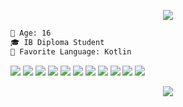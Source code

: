 <p align = "center"><img src='https://github-readme-stats.vercel.app/api?username=crspy2&show_icons=true&theme=algolia'>

```diff 
🔞 Age: 16
🎓 IB Diploma Student
🌟 Favorite Language: Kotlin
```
</p>

![](https://img.shields.io/badge/npm-CB3837?style=for-the-badge&logo=npm&logoColor=white) ![](https://img.shields.io/badge/YouTube-FF0000?style=for-the-badge&logo=youtube&logoColor=white) ![](https://img.shields.io/badge/Git-F05032?style=for-the-badge&logo=git&logoColor=white) ![](https://img.shields.io/badge/Python-FFD43B?style=for-the-badge&logo=python&logoColor=darkgreen) ![](https://img.shields.io/badge/Xbox-107C10?style=for-the-badge&logo=xbox&logoColor=white) ![](https://img.shields.io/badge/HTML-F05032?style=for-the-badge&logo=html5&logoColor=white) ![](https://img.shields.io/badge/CSS-0078D6?&style=for-the-badge&logo=css3&logoColor=white) ![](https://img.shields.io/badge/Windows-0078D6?style=for-the-badge&logo=windows&logoColor=white) ![](https://img.shields.io/badge/replit-667881?style=for-the-badge&logo=replit&logoColor=white) ![](https://img.shields.io/badge/PyCharm-000000.svg?&style=for-the-badge&logo=PyCharm&logoColor=white) ![](https://img.shields.io/badge/Steam-000000?style=for-the-badge&logo=steam&logoColor=white)
  
<p align = "center"><img src='https://github-readme-stats.vercel.app/api/top-langs/?username=crspy2&layout=compact&theme=dark&hide_border=true' />
